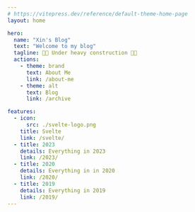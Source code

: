 ```yaml
---
# https://vitepress.dev/reference/default-theme-home-page
layout: home

hero:
  name: "Xin's Blog"
  text: "Welcome to my blog"
  tagline: 🚧🚧 Under heavy construction 🚧🚧
  actions:
    - theme: brand
      text: About Me
      link: /about-me
    - theme: alt
      text: Blog
      link: /archive

features:
  - icon: 
      src: ./svelte-logo.png
    title: Svelte
    link: /svelte/
  - title: 2023
    details: Everything in 2023
    link: /2023/
  - title: 2020
    details: Everything in in 2020
    link: /2020/
  - title: 2019
    details: Everything in 2019
    link: /2019/
---
```


